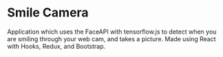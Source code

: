 # Smile Camera
Application which uses the FaceAPI with tensorflow.js to detect when you are smiling through your web cam, and takes a picture. Made using React with Hooks, Redux, and Bootstrap. 
